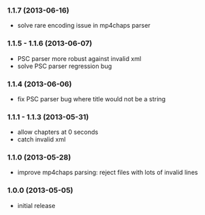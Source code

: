 ### 1.1.7 (2013-06-16)

* solve rare encoding issue in mp4chaps parser

### 1.1.5 - 1.1.6 (2013-06-07)

* PSC parser more robust against invalid xml
* solve PSC parser regression bug

### 1.1.4 (2013-06-06)

* fix PSC parser bug where title would not be a string

### 1.1.1 - 1.1.3 (2013-05-31)

* allow chapters at 0 seconds
* catch invalid xml

### 1.1.0 (2013-05-28)

* improve mp4chaps parsing: reject files with lots of invalid lines

### 1.0.0 (2013-05-05)

* initial release